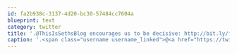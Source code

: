 ```yaml
---
id: fa2b938c-3137-4d20-bc30-57484cc7604a
blueprint: text
category: twitter
title: '.@ThisIsSethsBlog encourages us to be decisive: http://bit.ly/fpcq56. @julien and tells us how:  http://bit.ly/fkg5dI'
caption: '.<span class="username username_linked">@<a href="https://twitter.com/ThisIsSethsBlog" title="Seth Godin">ThisIsSethsBlog</a></span> encourages us to be decisive: http://bit.ly/fpcq56. <span class="username username_linked">@<a href="https://twitter.com/julien" title="Julien✌🏻️">julien</a></span> and tells us how:  http://bit.ly/fkg5dI'
---
```

